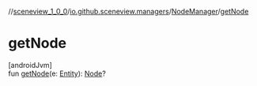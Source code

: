 //[sceneview_1_0_0](../../../index.md)/[io.github.sceneview.managers](../index.md)/[NodeManager](index.md)/[getNode](get-node.md)

# getNode

[androidJvm]\
fun [getNode](get-node.md)(e: [Entity](../../io.github.sceneview/index.md#1934583341%2FClasslikes%2F-602047187)): [Node](../../io.github.sceneview.nodes/-node/index.md)?
